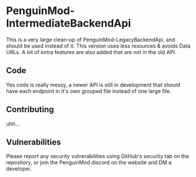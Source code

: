 # PenguinMod-IntermediateBackendApi
This is a very large clean-up of PenguinMod-LegacyBackendApi, and should be used instead of it. This version uses less resources & avoids Data URLs.
A lot of extra features are also added that are not in the old API.

## Code
Yes code is really messy, a newer API is still in development that should have each endpoint in it's own grouped file instead of one large file.

## Contributing
uhh...

## Vulnerabilities
Please report any security vulnerabilities using GitHub's security tab on the repository, or join the PenguinMod discord on the website and DM a developer.
